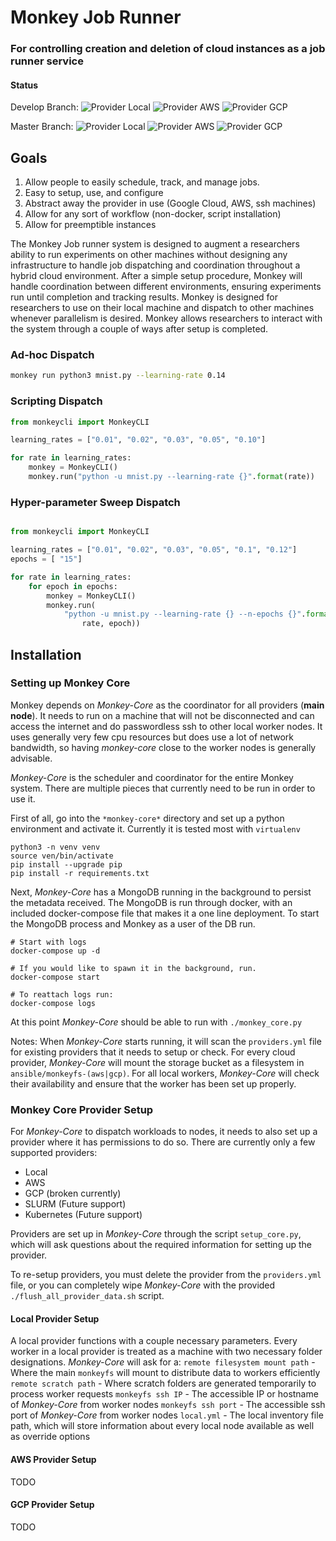 #  Monkey Job Runner

### For controlling creation and deletion of cloud instances as a job runner service

#### Status
Develop Branch:
![Provider Local](https://github.com/Improbable-AI/monkey-job-runner/workflows/Provider%20Local/badge.svg?branch=actions)
![Provider AWS](https://github.com/Improbable-AI/monkey-job-runner/workflows/Provider%20AWS/badge.svg?branch=develop)
![Provider GCP](https://github.com/Improbable-AI/monkey-job-runner/workflows/Provider%20GCP/badge.svg?branch=develop)

Master Branch:
![Provider Local](https://github.com/Improbable-AI/monkey-job-runner/workflows/Provider%20Local/badge.svg?branch=master)
![Provider AWS](https://github.com/Improbable-AI/monkey-job-runner/workflows/Provider%20AWS/badge.svg?branch=master)
![Provider GCP](https://github.com/Improbable-AI/monkey-job-runner/workflows/Provider%20GCP/badge.svg?branch=master)
## Goals

1. Allow people to easily schedule, track, and manage jobs.
2. Easy to setup, use, and configure
3. Abstract away the provider in use (Google Cloud, AWS, ssh machines)
4. Allow for any sort of workflow (non-docker, script installation)
5. Allow for preemptible instances


The Monkey Job runner system is designed to augment a researchers ability to run experiments on other machines without designing any infrastructure to handle job dispatching and coordination throughout a hybrid cloud environment.  After a simple setup procedure, Monkey will handle coordination between different environments, ensuring experiments run until completion and tracking results.  Monkey is designed for researchers to use on their local machine and dispatch to other machines whenever parallelism is desired.  Monkey allows researchers to interact with the system through a couple of ways after setup is completed.

### Ad-hoc Dispatch

```bash
monkey run python3 mnist.py --learning-rate 0.14
```

### Scripting Dispatch

```python
from monkeycli import MonkeyCLI

learning_rates = ["0.01", "0.02", "0.03", "0.05", "0.10"]

for rate in learning_rates:
    monkey = MonkeyCLI()
    monkey.run("python -u mnist.py --learning-rate {}".format(rate))
```

### Hyper-parameter Sweep Dispatch

```python

from monkeycli import MonkeyCLI

learning_rates = ["0.01", "0.02", "0.03", "0.05", "0.1", "0.12"]
epochs = [ "15"]

for rate in learning_rates:
    for epoch in epochs:
        monkey = MonkeyCLI()
        monkey.run(
            "python -u mnist.py --learning-rate {} --n-epochs {}".format(
                rate, epoch))
```

## Installation

### Setting up Monkey Core
Monkey depends on *Monkey-Core* as the coordinator for all providers (**main node**).  It needs to run on a machine that will not be disconnected and can access the internet and do passwordless ssh to other local worker nodes.  It uses generally very few cpu resources but does use a lot of network bandwidth, so having *monkey-core* close to the worker nodes is generally advisable.

*Monkey-Core* is the scheduler and coordinator for the entire Monkey system.  There are multiple pieces that currently need to be run in order to use it.

First of all, go into the `*monkey-core*` directory and set up a python environment and activate it.  Currently it is tested most with `virtualenv`
```
python3 -n venv venv
source ven/bin/activate
pip install --upgrade pip
pip install -r requirements.txt
```

Next, *Monkey-Core* has a MongoDB running in the background to persist the metadata received.  The MongoDB is run through docker, with an included docker-compose file that makes it a one line deployment.  To start the MongoDB process and Monkey as a user of the DB run.
```
# Start with logs
docker-compose up -d

# If you would like to spawn it in the background, run.
docker-compose start

# To reattach logs run:
docker-compose logs
```

At this point *Monkey-Core* should be able to run with `./monkey_core.py`

Notes:
When *Monkey-Core* starts running, it will scan the `providers.yml` file for existing providers that it needs to setup or check.  For every cloud provider, *Monkey-Core* will mount the storage bucket as a filesystem in `ansible/monkeyfs-(aws|gcp)`.  For all local workers, *Monkey-Core* will check their availability and ensure that the worker has been set up properly.

### Monkey Core Provider Setup

For *Monkey-Core* to dispatch workloads to nodes, it needs to also set up a provider where it has permissions to do so.  There are currently only a few supported providers:
- Local
- AWS
- GCP (broken currently)
- SLURM (Future support)
- Kubernetes (Future support)

Providers are set up in *Monkey-Core* through the script `setup_core.py`, which will ask questions about the required information for setting up the provider.

To re-setup providers, you must delete the provider from the `providers.yml` file, or you can completely wipe *Monkey-Core* with the provided `./flush_all_provider_data.sh` script.

#### Local Provider Setup
A local provider functions with a couple necessary parameters.  Every worker in a local provider is treated as a machine with two necessary folder designations.  *Monkey-Core* will ask for a:
`remote filesystem mount path` - Where the main `monkeyfs` will mount to distribute data to workers efficiently
`remote scratch path` - Where scratch folders are generated temporarily to process worker requests
`monkeyfs ssh IP` - The accessible IP or hostname of *Monkey-Core* from worker nodes
`monkeyfs ssh port` - The accessible ssh port of *Monkey-Core* from worker nodes
`local.yml` - The local inventory file path, which will store information about every local node available as well as override options


#### AWS Provider Setup
TODO



#### GCP Provider Setup
TODO

